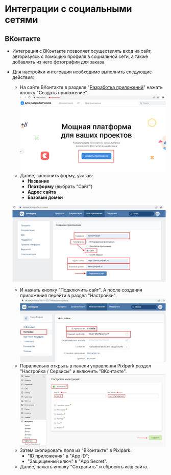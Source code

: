 # Интеграции с социальными сетями

## ВКонтакте
* Интеграция с ВКонтакте позволяет осуществлять вход на сайт, авторизуясь с помощью профиля в социальной сети, а также добавлять из него фотографии для заказа.
* Для настройки интеграции необходимо выполнить следующие действия:
    + На сайте ВКонтакте в разделе "[Разработка приложений](https://dev.vk.com)" нажать кнопку "Создать приложение".
    ![](../_media/integration/vk01.png ':size=70%')
    + Далее, заполнить форму, указав:
        - **Название**
        - **Платформу** (выбрать "Сайт")
        - **Адрес сайта**
        - **Базовый домен**

    ![](../_media/integration/vk02.png ':size=70%')
    + И нажать кнопку "Подключить сайт". А после создания приложения перейти в раздел "Настройки".
    ![](../_media/integration/vk03.png ':size=70%')
    + Параллельно открыть в панели управления Pixlpark раздел "Настройка / Сервисы" и включить "ВКонтакте".
    ![](../_media/integration/vk04.png ':size=70%')
    + Затем скопировать поля из "ВКонтакте" в Pixlpark:
        - "ID приложения" в "App ID";
        - "Защищенный ключ" в "App Secret".
    + Далее, нажать кнопку "Сохранить" и сбросить кэш сайта.
